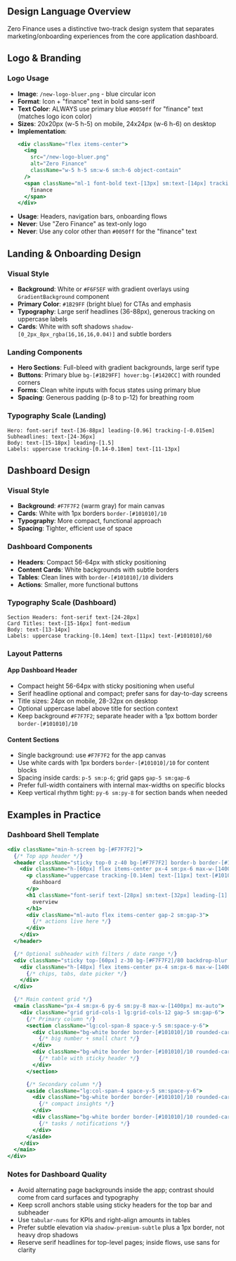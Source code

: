 ## Design Language Overview

Zero Finance uses a distinctive two-track design system that separates marketing/onboarding experiences from the core application dashboard.

## Logo & Branding

### Logo Usage

- **Image**: `/new-logo-bluer.png` - blue circular icon
- **Format**: Icon + "finance" text in bold sans-serif
- **Text Color**: ALWAYS use primary blue `#0050ff` for "finance" text (matches logo icon color)
- **Sizes**: 20x20px (w-5 h-5) on mobile, 24x24px (w-6 h-6) on desktop
- **Implementation**:
  ```jsx
  <div className="flex items-center">
    <img
      src="/new-logo-bluer.png"
      alt="Zero Finance"
      className="w-5 h-5 sm:w-6 sm:h-6 object-contain"
    />
    <span className="ml-1 font-bold text-[13px] sm:text-[14px] tracking-tight text-[#0050ff]">
      finance
    </span>
  </div>
  ```
- **Usage**: Headers, navigation bars, onboarding flows
- **Never**: Use "Zero Finance" as text-only logo
- **Never**: Use any color other than `#0050ff` for the "finance" text

## Landing & Onboarding Design

### Visual Style

- **Background**: White or `#F6F5EF` with gradient overlays using `GradientBackground` component
- **Primary Color**: `#1B29FF` (bright blue) for CTAs and emphasis
- **Typography**: Large serif headlines (36-88px), generous tracking on uppercase labels
- **Cards**: White with soft shadows `shadow-[0_2px_8px_rgba(16,16,16,0.04)]` and subtle borders

### Landing Components

- **Hero Sections**: Full-bleed with gradient backgrounds, large serif type
- **Buttons**: Primary blue `bg-[#1B29FF] hover:bg-[#1420CC]` with rounded corners
- **Forms**: Clean white inputs with focus states using primary blue
- **Spacing**: Generous padding (p-8 to p-12) for breathing room

### Typography Scale (Landing)

```
Hero: font-serif text-[36-88px] leading-[0.96] tracking-[-0.015em]
Subheadlines: text-[24-36px]
Body: text-[15-18px] leading-[1.5]
Labels: uppercase tracking-[0.14-0.18em] text-[11-13px]
```

## Dashboard Design

### Visual Style

- **Background**: `#F7F7F2` (warm gray) for main canvas
- **Cards**: White with 1px borders `border-[#101010]/10`
- **Typography**: More compact, functional approach
- **Spacing**: Tighter, efficient use of space

### Dashboard Components

- **Headers**: Compact 56-64px with sticky positioning
- **Content Cards**: White backgrounds with subtle borders
- **Tables**: Clean lines with `border-[#101010]/10` dividers
- **Actions**: Smaller, more functional buttons

### Typography Scale (Dashboard)

```
Section Headers: font-serif text-[24-28px]
Card Titles: text-[15-16px] font-medium
Body: text-[13-14px]
Labels: uppercase tracking-[0.14em] text-[11px] text-[#101010]/60
```

### Layout Patterns

#### App Dashboard Header

- Compact height 56-64px with sticky positioning when useful
- Serif headline optional and compact; prefer sans for day-to-day screens
- Title sizes: 24px on mobile, 28-32px on desktop
- Optional uppercase label above title for section context
- Keep background `#F7F7F2`; separate header with a 1px bottom border `border-[#101010]/10`

#### Content Sections

- Single background: use `#F7F7F2` for the app canvas
- Use white cards with 1px borders `border-[#101010]/10` for content blocks
- Spacing inside cards: `p-5 sm:p-6`; grid gaps `gap-5 sm:gap-6`
- Prefer full-width containers with internal max-widths on specific blocks
- Keep vertical rhythm tight: `py-6 sm:py-8` for section bands when needed

## Examples in Practice

### Dashboard Shell Template

```jsx
<div className="min-h-screen bg-[#F7F7F2]">
  {/* Top app header */}
  <header className="sticky top-0 z-40 bg-[#F7F7F2] border-b border-[#101010]/10">
    <div className="h-[60px] flex items-center px-4 sm:px-6 max-w-[1400px] mx-auto">
      <p className="uppercase tracking-[0.14em] text-[11px] text-[#101010]/60 mr-3">
        dashboard
      </p>
      <h1 className="font-serif text-[28px] sm:text-[32px] leading-[1] text-[#101010]">
        overview
      </h1>
      <div className="ml-auto flex items-center gap-2 sm:gap-3">
        {/* actions live here */}
      </div>
    </div>
  </header>

  {/* Optional subheader with filters / date range */}
  <div className="sticky top-[60px] z-30 bg-[#F7F7F2]/80 backdrop-blur border-b border-[#101010]/10">
    <div className="h-[48px] flex items-center px-4 sm:px-6 max-w-[1400px] mx-auto">
      {/* chips, tabs, date picker */}
    </div>
  </div>

  {/* Main content grid */}
  <main className="px-4 sm:px-6 py-6 sm:py-8 max-w-[1400px] mx-auto">
    <div className="grid grid-cols-1 lg:grid-cols-12 gap-5 sm:gap-6">
      {/* Primary column */}
      <section className="lg:col-span-8 space-y-5 sm:space-y-6">
        <div className="bg-white border border-[#101010]/10 rounded-card-lg p-5 sm:p-6 shadow-premium-subtle">
          {/* big number + small chart */}
        </div>
        <div className="bg-white border border-[#101010]/10 rounded-card-lg p-0">
          {/* table with sticky header */}
        </div>
      </section>

      {/* Secondary column */}
      <aside className="lg:col-span-4 space-y-5 sm:space-y-6">
        <div className="bg-white border border-[#101010]/10 rounded-card-lg p-5 sm:p-6">
          {/* compact insights */}
        </div>
        <div className="bg-white border border-[#101010]/10 rounded-card-lg p-5 sm:p-6">
          {/* tasks / notifications */}
        </div>
      </aside>
    </div>
  </main>
</div>
```

### Notes for Dashboard Quality

- Avoid alternating page backgrounds inside the app; contrast should come from card surfaces and typography
- Keep scroll anchors stable using sticky headers for the top bar and subheader
- Use `tabular-nums` for KPIs and right-align amounts in tables
- Prefer subtle elevation via `shadow-premium-subtle` plus a 1px border, not heavy drop shadows
- Reserve serif headlines for top-level pages; inside flows, use sans for clarity
